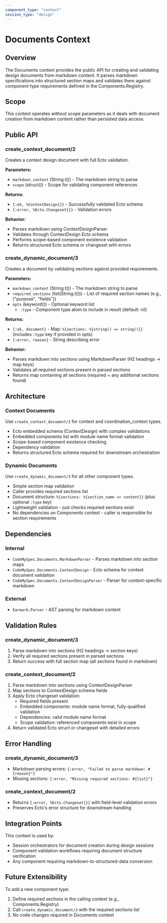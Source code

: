 ```yaml
---
component_type: "context"
session_type: "design"
---
```


# Documents Context

## Overview
The Documents context provides the public API for creating and validating design documents from markdown content. It parses markdown specifications into structured section maps and validates them against component type requirements defined in the Components.Registry.

## Scope
This context operates without scope parameters as it deals with document creation from markdown content rather than persisted data access.

## Public API

### create_context_document/2
Creates a context design document with full Ecto validation.

**Parameters:**
- `markdown_content` (String.t()) - The markdown string to parse
- `scope` (struct()) - Scope for validating component references

**Returns:**
- `{:ok, %ContextDesign{}}` - Successfully validated Ecto schema
- `{:error, %Ecto.Changeset{}}` - Validation errors

**Behavior:**
- Parses markdown using ContextDesignParser
- Validates through ContextDesign Ecto schema
- Performs scope-based component existence validation
- Returns structured Ecto schema or changeset with errors

### create_dynamic_document/3
Creates a document by validating sections against provided requirements.

**Parameters:**
- `markdown_content` (String.t()) - The markdown string to parse
- `required_sections` (list(String.t())) - List of required section names (e.g., ["purpose", "fields"])
- `opts` (keyword()) - Optional keyword list
  - `:type` - Component type atom to include in result (default: nil)

**Returns:**
- `{:ok, document}` - Map: `%{sections: %{string() => string()}}` (includes `:type` key if provided in opts)
- `{:error, reason}` - String describing error

**Behavior:**
- Parses markdown into sections using MarkdownParser (H2 headings → map keys)
- Validates all required sections present in parsed sections
- Returns map containing all sections (required + any additional sections found)

## Architecture

### Context Documents
Use `create_context_document/2` for context and coordination_context types.
- Ecto embedded schema (ContextDesign) with complex validations
- Embedded components list with module name format validation
- Scope-based component existence checking
- Dependency validation
- Returns structured Ecto schema required for downstream orchestration

### Dynamic Documents
Use `create_dynamic_document/3` for all other component types.
- Simple section map validation
- Caller provides required sections list
- Document structure: `%{sections: %{section_name => content}}` (plus optional `:type` key)
- Lightweight validation - just checks required sections exist
- No dependencies on Components context - caller is responsible for section requirements

## Dependencies

### Internal
- `CodeMySpec.Documents.MarkdownParser` - Parses markdown into section maps
- `CodeMySpec.Documents.ContextDesign` - Ecto schema for context document validation
- `CodeMySpec.Documents.ContextDesignParser` - Parser for context-specific markdown

### External
- `Earmark.Parser` - AST parsing for markdown content

## Validation Rules

### create_dynamic_document/3
1. Parse markdown into sections (H2 headings → section keys)
2. Verify all required sections present in parsed sections
3. Return success with full section map (all sections found in markdown)

### create_context_document/2
1. Parse markdown into sections using ContextDesignParser
2. Map sections to ContextDesign schema fields
3. Apply Ecto changeset validation:
   - Required fields present
   - Embedded components: module name format, fully-qualified validation
   - Dependencies: valid module name format
   - Scope validation: referenced components exist in scope
4. Return validated Ecto struct or changeset with detailed errors

## Error Handling

### create_dynamic_document/3
- Markdown parsing errors: `{:error, "Failed to parse markdown: #{reason}"}`
- Missing sections: `{:error, "Missing required sections: #{list}"}`

### create_context_document/2
- Returns `{:error, %Ecto.Changeset{}}` with field-level validation errors
- Preserves Ecto's error structure for downstream handling

## Integration Points

This context is used by:
- Session orchestrators for document creation during design sessions
- Component validation workflows requiring document structure verification
- Any component requiring markdown-to-structured-data conversion

## Future Extensibility

To add a new component type:
1. Define required sections in the calling context (e.g., Components.Registry)
2. Call `create_dynamic_document/3` with the required sections list
3. No code changes required in Documents context
